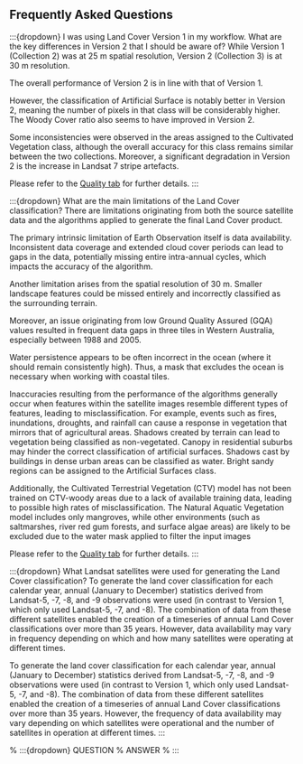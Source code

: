 ## Frequently Asked Questions

:::{dropdown} I was using Land Cover Version 1 in my workflow. What are the key differences in Version 2 that I should be aware of?
While Version 1 (Collection 2) was at 25 m spatial resolution, Version 2 (Collection 3) is at 30 m resolution.

The overall performance of Version 2 is in line with that of Version 1. 

However, the classification of Artificial Surface is notably better in Version 2, meaning the number of pixels in that class will be considerably higher. The Woody Cover ratio also seems to have improved in Version 2.

Some inconsistencies were observed in the areas assigned to the Cultivated Vegetation class, although the overall accuracy for this class remains similar between the two collections. Moreover, a significant degradation in Version 2 is the increase in Landsat 7 stripe artefacts.

Please refer to the [Quality tab](./?tab=quality) for further details.
:::

:::{dropdown} What are the main limitations of the Land Cover classification?
There are limitations originating from both the source satellite data and the algorithms applied to generate the final Land Cover product.

The primary intrinsic limitation of Earth Observation itself is data availability. Inconsistent data coverage and extended cloud cover periods can lead to gaps in the data, potentially missing entire intra-annual cycles, which impacts the accuracy of the algorithm.

Another limitation arises from the spatial resolution of 30 m. Smaller landscape features could be missed entirely and incorrectly classified as the surrounding terrain.

Moreover, an issue originating from low Ground Quality Assured (GQA) values resulted in frequent data gaps in three tiles in Western Australia, especially between 1988 and 2005.

Water persistence appears to be often incorrect in the ocean (where it should remain consistently high). Thus, a mask that excludes the ocean is necessary when working with coastal tiles.

Inaccuracies resulting from the performance of the algorithms generally occur when features within the satellite images resemble different types of features, leading to misclassification. For example, events such as fires, inundations, droughts, and rainfall can cause a response in vegetation that mirrors that of agricultural areas. Shadows created by terrain can lead to vegetation being classified as non-vegetated. Canopy in residential suburbs may hinder the correct classification of artificial surfaces. Shadows cast by buildings in dense urban areas can be classified as water. Bright sandy regions can be assigned to the Artificial Surfaces class.

Additionally, the Cultivated Terrestrial Vegetation (CTV) model has not been trained on CTV-woody areas due to a lack of available training data, leading to possible high rates of misclassification. The Natural Aquatic Vegetation model includes only mangroves, while other environments (such as saltmarshes, river red gum forests, and surface algae areas) are likely to be excluded due to the water mask applied to filter the input images

Please refer to the [Quality tab](./?tab=quality) for further details.
:::

:::{dropdown} What Landsat satellites were used for generating the Land Cover classification?
To generate the land cover classification for each calendar year, annual (January to December) statistics derived from Landsat-5, -7, -8, and -9 observations were used (in contrast to Version 1, which only used Landsat-5, -7, and -8). The combination of data from these different satellites enabled the creation of a timeseries of annual Land Cover classifications over more than 35 years. However, data availability may vary in frequency depending on which and how many satellites were operating at different times.

To generate the land cover classification for each calendar year, annual (January to December) statistics derived from Landsat-5, -7, -8, and -9 observations were used (in contrast to Version 1, which only used Landsat-5, -7, and -8). The combination of data from these different satellites enabled the creation of a timeseries of annual Land Cover classifications over more than 35 years. However, the frequency of data availability may vary depending on which satellites were operational and the number of satellites in operation at different times.
:::

% :::{dropdown} QUESTION
% ANSWER
% :::
